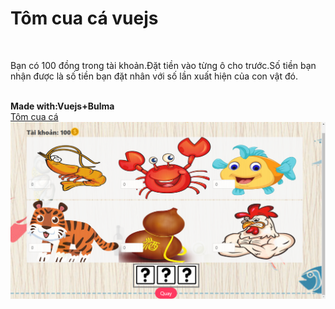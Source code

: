 <h1>Tôm cua cá vuejs</h1>
<br>
<p>Bạn có 100 đồng trong tài khoản.Đặt tiền vào từng ô cho trước.Số tiền bạn nhận được là số tiền bạn đặt nhân với số lần xuất hiện của con vật đó.</p>
<br>
<b>Made with:Vuejs+Bulma</b>
<br>
<a href="https://minhhieuuet.github.io/baucua/">Tôm cua cá</a>
<br>
<img src="preview.png" alt="">